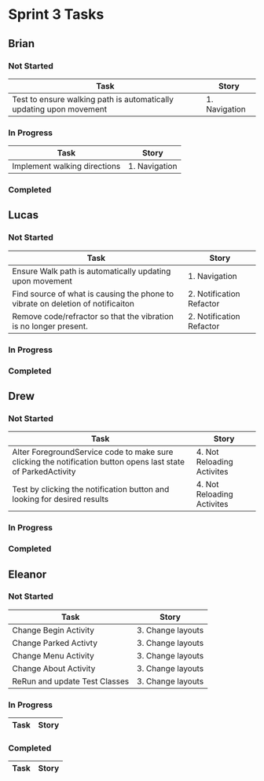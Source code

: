 # Sprint 3 Tasks

## Brian
### Not Started
| Task | Story |
| ---- | --- |
| Test to ensure walking path is automatically updating upon movement | 1. Navigation |
### In Progress
| Task | Story |
| ---- | --- |
| Implement walking directions | 1. Navigation |
### Completed

## Lucas
### Not Started
| Task | Story |
| ---- | --- |
| Ensure Walk path is automatically updating upon movement | 1. Navigation |
| Find source of what is causing the phone to vibrate on deletion of notificaiton | 2. Notification Refactor |
| Remove code/refractor so that the vibration is no longer present. | 2. Notification Refactor |
### In Progress
### Completed

## Drew
### Not Started
| Task | Story |
| ---- | --- |
| Alter ForegroundService code to make sure clicking the notification button opens last state of ParkedActivity | 4. Not Reloading Activites |
| Test by clicking the notification button and looking for desired results | 4. Not Reloading Activites |
### In Progress
### Completed

## Eleanor
### Not Started
| Task | Story |
| ---- | --- |
| Change Begin Activity | 3. Change layouts |
| Change Parked Activty | 3. Change layouts |
| Change Menu Activity | 3. Change layouts |
| Change About Activity | 3. Change layouts |
| ReRun and update Test Classes | 3. Change layouts |
### In Progress
| Task | Story |
| ---- | --- |
### Completed
| Task | Story |
| ---- | --- |
